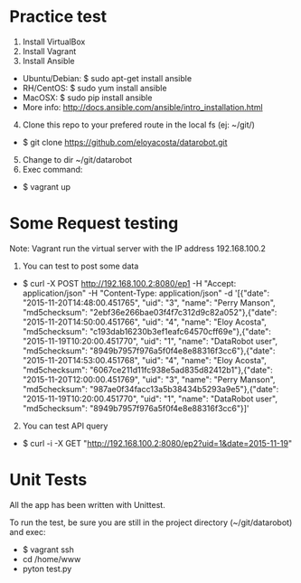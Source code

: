 # Practice test 

1. Install VirtualBox
2. Install Vagrant
3. Install Ansible
  * Ubuntu/Debian: $ sudo apt-get install ansible
  * RH/CentOS: $ sudo yum install ansible
  * MacOSX: $ sudo pip install ansible
  * More info: http://docs.ansible.com/ansible/intro_installation.html
4. Clone this repo to your prefered route in the local fs (ej: ~/git/)
  * $ git clone https://github.com/eloyacosta/datarobot.git
5. Change to dir ~/git/datarobot
6. Exec command: 
  * $ vagrant up

# Some Request testing

Note: Vagrant run the virtual server with the IP address 192.168.100.2

1. You can test to post some data

* $ curl -X POST http://192.168.100.2:8080/ep1 -H "Accept: application/json" -H "Content-Type: application/json" -d '[{"date": "2015-11-20T14:48:00.451765", "uid": "3", "name": "Perry Manson", "md5checksum": "2ebf36e266bae03f4f7c312d9c82a052"},{"date": "2015-11-20T14:50:00.451766", "uid": "4", "name": "Eloy Acosta", "md5checksum": "c193dab16230b3ef1eafc64570cff69e"},{"date": "2015-11-19T10:20:00.451770", "uid": "1", "name": "DataRobot user", "md5checksum": "8949b7957f976a5f0f4e8e88316f3cc6"},{"date": "2015-11-20T14:53:00.451768", "uid": "4", "name": "Eloy Acosta", "md5checksum": "6067ce211d11fc938e5ad835d82412b1"},{"date": "2015-11-20T12:00:00.451769", "uid": "3", "name": "Perry Manson", "md5checksum": "987ae0f34facc13a5b38434b5293a9e5"},{"date": "2015-11-19T10:20:00.451770", "uid": "1", "name": "DataRobot user", "md5checksum": "8949b7957f976a5f0f4e8e88316f3cc6"}]'

2. You can test API query

* $ curl -i -X GET "http://192.168.100.2:8080/ep2?uid=1&date=2015-11-19"

# Unit Tests 

All the app has been written with Unittest.

To run the test, be sure you are still in the project directory (~/git/datarobot) and exec:

  * $ vagrant ssh
  * cd /home/www
  * pyton test.py



